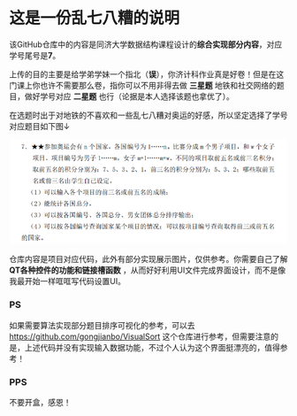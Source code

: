 # 这是一份乱七八糟的说明

该GitHub仓库中的内容是同济大学数据结构课程设计的**综合实现部分内容**，对应学号尾号是**7**。  

上传的目的主要是给学弟学妹一个指北（**误**），你济计科作业真是好卷！但是在这门课上你也许不需要那么卷，指你可以不用非得去做 **三星题** 地铁和社交网络的题目，做好学号对应 **二星题** 也行（论据是本人选择该题也拿优了）。

在选题时出于对地铁的不喜欢和一些乱七八糟对奥运的好感，所以坚定选择了学号对应题目如下图↓ 

![OlympicScoreboard](OlympicScoreboard.png)

仓库内容是项目对应代码，此外有部分实现展示图片，仅供参考。你需要自己了解 **QT各种控件的功能和链接槽函数** ，从而好好利用UI文件完成界面设计，而不是像我最开始一样哐哐写代码设置UI。


### PS
如果需要算法实现部分题目排序可视化的参考，可以去<https://github.com/gongjianbo/VisualSort> 这个仓库进行参考，但需要注意的是，上述代码并没有实现输入数据功能，不过个人认为这个界面挺漂亮的，值得参考！


### PPS
不要开盒，感恩！